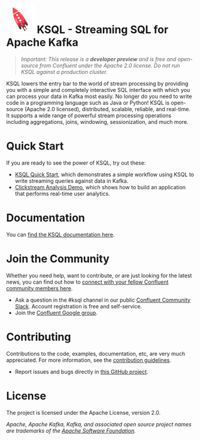 # ![KSQL rocket](ksq-lrocket.png) KSQL - Streaming SQL for Apache Kafka

> *Important: This release is a **developer preview** and is free and open-source from Confluent under the Apache 2.0 license. Do not run KSQL against a production cluster.*

KSQL lowers the entry bar to the world of stream processing by providing you with a simple and completely interactive SQL interface with which you can process your data in Kafka most easily.  No longer do you need to write code in a programming language such as Java or Python! KSQL is open-source (Apache 2.0 licensed), distributed, scalable, reliable, and real-time.  It supports a wide range of powerful stream processing operations including aggregations, joins, windowing, sessionization, and much more.

<!-- Add KSQL screencast link here -->

# Quick Start
If you are ready to see the power of KSQL, try out these:

- [KSQL Quick Start](/docs/quickstart#quick-start), which demonstrates a simple workflow using KSQL to write streaming queries against data in Kafka.
- [Clickstream Analysis Demo](/ksql-clickstream-demo#clickstream-analysis), which shows how to build an application that performs real-time user analytics.

# Documentation
You can [find the KSQL documentation here](/docs#ksql-documentation).

# Join the Community
Whether you need help, want to contribute, or are just looking for the latest news, you can find out how to [connect with your fellow Confluent community members here](https://www.confluent.io/contact-us-thank-you/).

* Ask a question in the #ksql channel in our public [Confluent Community Slack](https://confluent.typeform.com/to/GxTHUD). Account registration is free and self-service.
* Join the [Confluent Google group](https://groups.google.com/forum/#!forum/confluent-platform).

# Contributing
Contributions to the code, examples, documentation, etc, are very much appreciated. For more information, see the [contribution guidelines](/docs/contributing.md).

- Report issues and bugs directly in [this GitHub project](https://github.com/confluentinc/ksql/issues).

# License
The project is licensed under the Apache License, version 2.0.

*Apache, Apache Kafka, Kafka, and associated open source project names are trademarks of the [Apache Software Foundation](https://www.apache.org/).*

